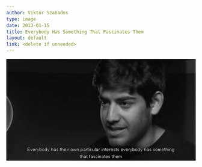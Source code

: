 ```yaml
---
author: Viktor Szabados
type: image
date: 2013-01-15
title: Everybody Has Something That Fascinates Them
layout: default
link: <delete if unneeded>
---
```


![Everybody Has Something That Fascinates Them](/images/fascinatesAaron.jpg)


